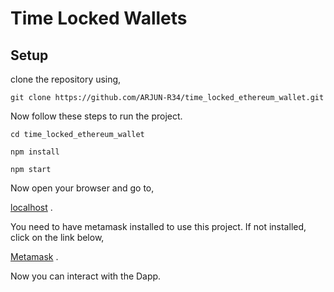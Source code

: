 # Time Locked Wallets

## Setup

clone the repository using,

```git clone https://github.com/ARJUN-R34/time_locked_ethereum_wallet.git```

Now follow these steps to run the project.

```cd time_locked_ethereum_wallet```

```npm install```

```npm start```

Now open your browser and go to,

[localhost](http://127.0.0.1:8080) .

You need to have metamask installed to use this project. If not installed, click on the link below,

[Metamask](https://metamask.io/) .

Now you can interact with the Dapp.
